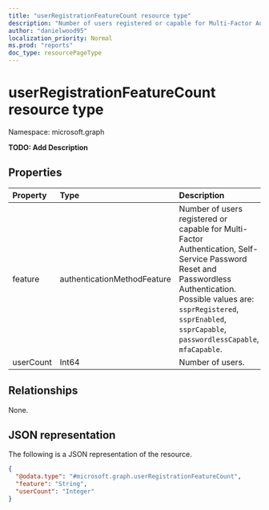 ```yaml
---
title: "userRegistrationFeatureCount resource type"
description: "Number of users registered or capable for Multi-Factor Authentication, Self-Service Password Reset and Passwordless Authentication."
author: "danielwood95"
localization_priority: Normal
ms.prod: "reports"
doc_type: resourcePageType
---
```


# userRegistrationFeatureCount resource type

Namespace: microsoft.graph

**TODO: Add Description**

## Properties
|Property|Type|Description|
|:---|:---|:---|
|feature|authenticationMethodFeature|Number of users registered or capable for Multi-Factor Authentication, Self-Service Password Reset and Passwordless Authentication. Possible values are: `ssprRegistered`, `ssprEnabled`, `ssprCapable`, `passwordlessCapable`, `mfaCapable`.|
|userCount|Int64|Number of users.|

## Relationships
None.

## JSON representation
The following is a JSON representation of the resource.
<!-- {
  "blockType": "resource",
  "@odata.type": "microsoft.graph.userRegistrationFeatureCount"
}
-->
``` json
{
  "@odata.type": "#microsoft.graph.userRegistrationFeatureCount",
  "feature": "String",
  "userCount": "Integer"
}
```
